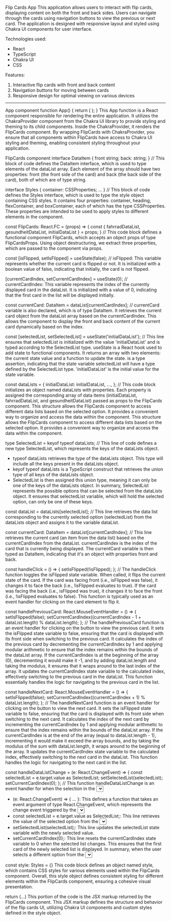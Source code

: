 Flip Cards App
This application allows users to interact with flip cards, displaying content on both the front and back sides. Users can navigate through the cards using navigation buttons to view the previous or next card. The application is designed with responsive layout and styled using Chakra UI components for user interface.

Technologies used:
- React
- TypeScript
- Chakra UI
- CSS

Features:
1. Interactive flip cards with front and back content
2. Navigation buttons for moving between cards
3. Responsive design for optimal viewing on various devices
_______________________________________________________________

App component
function App() {
    return (
        <ChakraProvider>
            <FlipCards />
        </ChakraProvider>
    );
}
This App function is a React component responsible for rendering the entire application. It utilizes the ChakraProvider component from the Chakra UI library to provide styling and theming to its child components. Inside the ChakraProvider, it renders the FlipCards component.
By wrapping FlipCards with ChakraProvider, you ensure that all components within FlipCards have access to Chakra UI styling and theming, enabling consistent styling throughout your application.

FlipCards component
interface DataItem {
    front string;
    back: string;
}
// This block of code defines the DataItem interface, which is used to type elements of the dataList array. Each element of the array should have two properties: front (the front side of the card) and back (the back side of the card), both of which are of type string.

interface Styles {
    container: CSSProperties;
   ...
}
// This block of code defines the Styles interface, which is used to type the style object containing CSS styles. It contains four properties: container, heading, flexContainer, and boxContainer, each of which has the type CSSProperties. These properties are intended to be used to apply styles to different elements in the component.

const FlipCards: React.FC<FlipCardsProps> = (props) => {
    const { fahrradDataList, gesundheitDataList, initialDataList } = props;
}
// This code block defines a functional component FlipCards, which accepts an object props of type FlipCardsProps. Using object destructuring, we extract three properties, which are passed to the component via props.

const [isFlipped, setIsFlipped] = useState<boolean>(false);
// isFlipped: This variable represents whether the current card is flipped or not. It is initialized with a boolean value of false, indicating that initially, the card is not flipped.

[currentCardIndex, setCurrentCardIndex] = useState<number>(0);
// currentCardIndex: This variable represents the index of the currently displayed card in the dataList. It is initialized with a value of 0, indicating that the first card in the list will be displayed initially.

const currentCard: DataItem = dataList[currentCardIndex];
// currentCard variable is also declared, which is of type DataItem. It retrieves the current card object from the dataList array based on the currentCardIndex. This allows the component to display the front and back content of the current card dynamically based on the index.

const [selectedList, setSelectedList] = useState<SelectedList>('initialDataList');
// This line ensures that selectedList is initialized with the value 'initialDataList' and is typed according to the SelectedList type. 
useState is a React hook used to add state to functional components. It returns an array with two elements: the current state value and a function to update the state.
<SelectedList> is a type assertion, indicating that the state variable selectedList will have a type defined by the SelectedList type. 
'initialDataList' is the initial value for the state variable.

const dataLists = {
    initialDataList: initialDataList,
    ...,
};
// This code block initializes an object named dataLists with properties. Each property is assigned the corresponding array of data items (initialDataList, fahrradDataList, and gesundheitDataList) passed as props to the FlipCards component. 
This structure allows the FlipCards component to access different data lists based on the selected option. It provides a convenient way to organize and access the data within the component.
This structure allows the FlipCards component to access different data lists based on the selected option. It provides a convenient way to organize and access the data within the component.

type SelectedList = keyof typeof dataLists;
// This line of code defines a new type SelectedList, which represents the keys of the dataLists object.
- typeof dataLists retrieves the type of the dataLists object. This type will include all the keys present in the dataLists object.
- keyof typeof dataLists is a TypeScript construct that retrieves the union type of all keys of the dataLists object.
- SelectedList is then assigned this union type, meaning it can only be one of the keys of the dataLists object.
In summary, SelectedList represents the possible options that can be selected from the dataLists object. It ensures that selectedList variable, which will hold the selected option, can only be one of these keys.

const dataList = dataLists[selectedList];
// This line retrieves the data list corresponding to the currently selected option (selectedList) from the dataLists object and assigns it to the variable dataList.

const currentCard: DataItem = dataList[currentCardIndex];
// This line retrieves the current card (an item from the data list) based on the currentCardIndex from the dataList. currentCardIndex is the index of the card that is currently being displayed. The currentCard variable is then typed as DataItem, indicating that it's an object with properties front and back.

const handleClick = () => {
    setIsFlipped(!isFlipped);
};
// The handleClick function toggles the isFlipped state variable. When called, it flips the current state of the card. If the card was facing front (i.e., isFlipped was false), it changes it to face the back (i.e., !isFlipped evaluates to true). If the card was facing the back (i.e., isFlipped was true), it changes it to face the front (i.e., !isFlipped evaluates to false). This function is typically used as an event handler for clicking on the card element to flip it.

const handlePreviousCard: React.MouseEventHandler<HTMLButtonElement> = () => {
    setIsFlipped(false);
    setCurrentCardIndex((currentCardIndex - 1 + dataList.length) % dataList.length);
    };
// The handlePreviousCard function is an event handler for clicking on the button to view the previous card. 
It sets the isFlipped state variable to false, ensuring that the card is displayed with its front side when switching to the previous card.
It calculates the index of the previous card by decrementing the currentCardIndex by 1 and applying modular arithmetic to ensure that the index remains within the bounds of the dataList array. If the currentCardIndex is at the beginning of the array (0), decrementing it would make it -1, and by adding dataList.length and taking the modulus, it ensures that it wraps around to the last index of the array.
It updates the currentCardIndex state variable to the calculated index, effectively switching to the previous card in the dataList.
This function essentially handles the logic for navigating to the previous card in the list.

const handleNextCard: React.MouseEventHandler<HTMLButtonElement> = () => {
    setIsFlipped(false);
    setCurrentCardIndex((currentCardIndex + 1) % dataList.length);
};
//  The handleNextCard function is an event handler for clicking on the button to view the next card.
It sets the isFlipped state variable to false, ensuring that the card is displayed with its front side when switching to the next card.
It calculates the index of the next card by incrementing the currentCardIndex by 1 and applying modular arithmetic to ensure that the index remains within the bounds of the dataList array. If the currentCardIndex is at the end of the array (equal to dataList.length - 1), incrementing it would make it exceed the array bounds, and by taking the modulus of the sum with dataList.length, it wraps around to the beginning of the array.
It updates the currentCardIndex state variable to the calculated index, effectively switching to the next card in the dataList.
This function handles the logic for navigating to the next card in the list.

const handleDataListChange = (e: React.ChangeEvent<HTMLSelectElement>) => {
    const selectedList = e.target.value as SelectedList;
    setSelectedList(selectedList);
    setCurrentCardIndex(0);
};
// This function handleDataListChange is an event handler for when the selection in the <Select> element changes.
* (e: React.ChangeEvent<HTMLSelectElement>) => { ... }: This defines a function that takes an event argument of type React.ChangeEvent<HTMLSelectElement>, which represents the change event triggered by the <Select> element.
* const selectedList = e.target.value as SelectedList;: This line retrieves the value of the selected option from the <Select> element's value attribute. Since e.target.value is of type string, it's asserted as SelectedList using the as keyword. This ensures type safety and informs TypeScript that selectedList should be one of the keys of the dataLists object.
* setSelectedList(selectedList);: This line updates the selectedList state variable with the newly selected value.
* setCurrentCardIndex(0);: This line resets the currentCardIndex state variable to 0 when the selected list changes. This ensures that the first card of the newly selected list is displayed.
In summary, when the user selects a different option from the <Select> element, this function updates the state variables selectedList and currentCardIndex accordingly, triggering a re-render of the component with the updated data.

const style: Styles = {}
This code block defines an object named style, which contains CSS styles for various elements used within the FlipCards component.
Overall, this style object defines consistent styling for different elements within the FlipCards component, ensuring a cohesive visual presentation.

return (...)
This portion of the code is the JSX markup returned by the FlipCards component.
This JSX markup defines the structure and behavior of the flip cards UI, utilizing Chakra UI components and custom styles defined in the style object.
